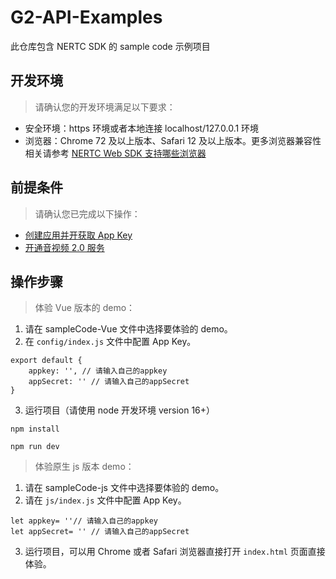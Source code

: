 # G2-API-Examples
此仓库包含 NERTC SDK 的 sample code 示例项目

## 开发环境
>请确认您的开发环境满足以下要求：
- 安全环境：https 环境或者本地连接 localhost/127.0.0.1 环境
- 浏览器：Chrome 72 及以上版本、Safari 12 及以上版本。更多浏览器兼容性相关请参考 [NERTC Web SDK 支持哪些浏览器](https://doc.yunxin.163.com/nertc/docs/TU5NjUzNjU?platform=web#Web%E7%AB%AF%E6%94%AF%E6%8C%81%E5%93%AA%E4%BA%9B%E6%B5%8F%E8%A7%88%E5%99%A8%E7%B1%BB%E5%9E%8B%E5%92%8C%E7%89%88%E6%9C%AC%EF%BC%9F)

## 前提条件
>请确认您已完成以下操作：
- [创建应用并开获取 App Key](https://doc.yunxin.163.com/jcyOTA0ODM/docs/zY4MjE3NDA?platform=web)
- [开通音视频 2.0 服务](https://doc.yunxin.163.com/jcyOTA0ODM/docs/DA4NjQzNTU?platform=web)

## 操作步骤
> 体验 Vue 版本的 demo：
1. 请在 sampleCode-Vue 文件中选择要体验的 demo。
2. 在 `config/index.js` 文件中配置 App Key。
```
export default {
    appkey: '', // 请输入自己的appkey
    appSecret: '' // 请输入自己的appSecret
}
```
3. 运行项目（请使用 node 开发环境 version 16+）
```
npm install

npm run dev
```
> 体验原生 js 版本 demo：
1. 请在 sampleCode-js 文件中选择要体验的 demo。
2. 请在 `js/index.js` 文件中配置 App Key。
```
let appkey= ''// 请输入自己的appkey
let appSecret= '' // 请输入自己的appSecret
```
3. 运行项目，可以用 Chrome 或者 Safari 浏览器直接打开 `index.html` 页面直接体验。